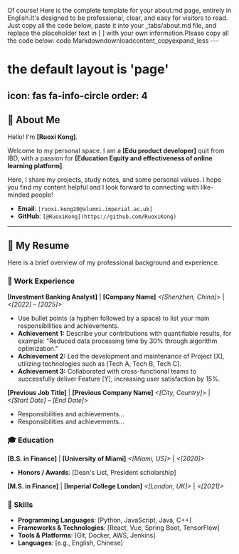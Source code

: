 Of course! Here is the complete template for your about.md page, entirely in English.It's designed to be professional, clear, and easy for visitors to read. Just copy all the code below, paste it into your _tabs/about.md file, and replace the placeholder text in [ ] with your own information.Please copy all the code below: code Markdowndownloadcontent_copyexpand_less    ---
# the default layout is 'page'
icon: fas fa-info-circle
order: 4
---

## 👋 About Me

Hello! I'm **[Ruoxi Kong]**.

Welcome to my personal space. I am a **[Edu product developer]** quit from IBD, with a passion for **[Education Equity and effectiveness of online learning platform]**.

Here, I share my projects, study notes, and some personal values. I hope you find my content helpful and I look forward to connecting with like-minded people!

*   **Email**: `[ruoxi.kong20@alumni.imperial.ac.uk]`
*   **GitHub**: `[@RuoxiKong](https://github.com/RuoxiKong)`

---

## 📄 My Resume

Here is a brief overview of my professional background and experience.

### 💼 Work Experience

**[Investment Banking Analyst]** | **[Company Name]**
*<[Shenzhen, China]>* | *<[2022] – [2025]>*
- Use bullet points (a hyphen followed by a space) to list your main responsibilities and achievements.
- **Achievement 1:** Describe your contributions with quantifiable results, for example: "Reduced data processing time by 30% through algorithm optimization."
- **Achievement 2:** Led the development and maintenance of Project [X], utilizing technologies such as [Tech A, Tech B, Tech C].
- **Achievement 3:** Collaborated with cross-functional teams to successfully deliver Feature [Y], increasing user satisfaction by 15%.

**[Previous Job Title]** | **[Previous Company Name]**
*<[City, Country]>* | *<[Start Date] – [End Date]>*
- Responsibilities and achievements...
- Responsibilities and achievements...

### 🎓 Education

**[B.S. in Finance]** | **[University of Miami]**
*<[Miami, US]>* | *<[2020]>*
- **Honors / Awards**: [Dean's List, President scholarship]
  
**[M.S. in Finance]** | **[Imperial College London]**
*<[London, UK]>* | *<[2021]>*

### 🔧 Skills

- **Programming Languages**: [Python, JavaScript, Java, C++]
- **Frameworks & Technologies**: [React, Vue, Spring Boot, TensorFlow]
- **Tools & Platforms**: [Git, Docker, AWS, Jenkins]
- **Languages**: [e.g., English, Chinese]
  
